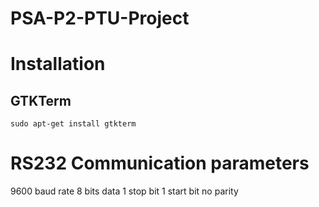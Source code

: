 # PSA-P2-PTU-Project


# Installation

## GTKTerm

    sudo apt-get install gtkterm

# RS232 Communication parameters

9600 baud rate
8 bits data
1 stop bit
1 start bit
no parity
